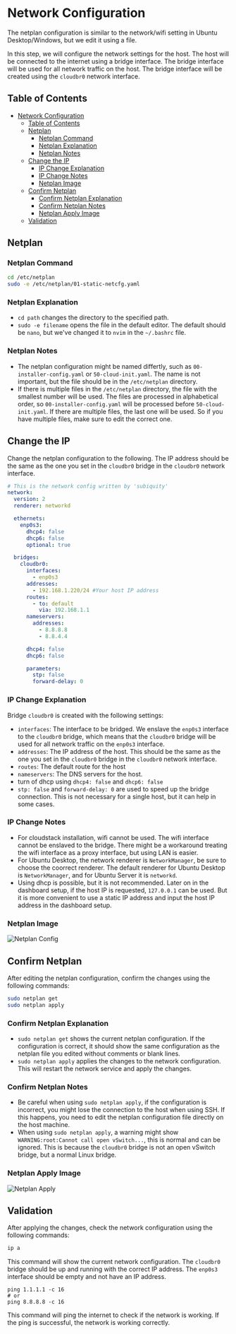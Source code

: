 # Network Configuration

The netplan configuration is similar to the network/wifi setting in Ubuntu Desktop/Windows, but we edit it using a file.

In this step, we will configure the network settings for the host. The host will be connected to the internet using a bridge interface. The bridge interface will be used for all network traffic on the host. The bridge interface will be created using the `cloudbr0` network interface.

## Table of Contents

- [Network Configuration](#network-configuration)
  - [Table of Contents](#table-of-contents)
  - [Netplan](#netplan)
    - [Netplan Command](#netplan-command)
    - [Netplan Explanation](#netplan-explanation)
    - [Netplan Notes](#netplan-notes)
  - [Change the IP](#change-the-ip)
    - [IP Change Explanation](#ip-change-explanation)
    - [IP Change Notes](#ip-change-notes)
    - [Netplan Image](#netplan-image)
  - [Confirm Netplan](#confirm-netplan)
    - [Confirm Netplan Explanation](#confirm-netplan-explanation)
    - [Confirm Netplan Notes](#confirm-netplan-notes)
    - [Netplan Apply Image](#netplan-apply-image)
  - [Validation](#validation)

## Netplan

### Netplan Command

```bash
cd /etc/netplan
sudo -e /etc/netplan/01-static-netcfg.yaml
```

### Netplan Explanation

- `cd path` changes the directory to the specified path.
- `sudo -e filename` opens the file in the default editor. The default should be `nano`, but we've changed it to `nvim` in the `~/.bashrc` file.

### Netplan Notes

- The netplan configuration might be named differtly, such as `00-installer-config.yaml` or `50-cloud-init.yaml`. The name is not important, but the file should be in the `/etc/netplan` directory.
- If there is multiple files in the `/etc/netplan` directory, the file with the smallest number will be used. The files are processed in alphabetical order, so `00-installer-config.yaml` will be processed before `50-cloud-init.yaml`. If there are multiple files, the last one will be used. So if you have multiple files, make sure to edit the correct one.

## Change the IP

Change the netplan configuration to the following. The IP address should be the same as the one you set in the `cloudbr0` bridge in the `cloudbr0` network interface.

```yaml
# This is the network config written by 'subiquity'
network:
  version: 2
  renderer: networkd

  ethernets:
    enp0s3:
      dhcp4: false
      dhcp6: false
      optional: true

  bridges:
    cloudbr0:
      interfaces:
        - enp0s3
      addresses:
        - 192.168.1.220/24 #Your host IP address
      routes:
        - to: default
          via: 192.168.1.1
      nameservers:
        addresses:
          - 8.8.8.8
          - 8.8.4.4

      dhcp4: false
      dhcp6: false

      parameters:
        stp: false
        forward-delay: 0
```

### IP Change Explanation

Bridge `cloudbr0` is created with the following settings:

- `interfaces`: The interface to be bridged. We enslave the `enp0s3` interface to the `cloudbr0` bridge, which means that the `cloudbr0` bridge will be used for all network traffic on the `enp0s3` interface.
- `addresses`: The IP address of the host. This should be the same as the one you set in the `cloudbr0` bridge in the `cloudbr0` network interface.
- `routes`: The default route for the host
- `nameservers`: The DNS servers for the host.
- turn of dhcp using `dhcp4: false` and `dhcp6: false`
- `stp: false` and `forward-delay: 0` are used to speed up the bridge connection. This is not necessary for a single host, but it can help in some cases.

### IP Change Notes

- For cloudstack installation, wifi cannot be used. The wifi interface cannot be enslaved to the bridge. There might be a workaround treating the wifi interface as a proxy interface, but using LAN is easier.
- For Ubuntu Desktop, the network renderer is `NetworkManager`, be sure to choose the coorrect renderer. The default renderer for Ubuntu Desktop is `NetworkManager`, and for Ubuntu Server it is `networkd`.
- Using dhcp is possible, but it is not recommended. Later on in the dashboard setup, if the host IP is requested, `127.0.0.1` can be used. But it is more convenient to use a static IP address and input the host IP address in the dashboard setup.

### Netplan Image

![Netplan Config](../images/cli/1netplan.png)

## Confirm Netplan

After editing the netplan configuration, confirm the changes using the following commands:

```bash
sudo netplan get
sudo netplan apply
```

### Confirm Netplan Explanation

- `sudo netplan get` shows the current netplan configuration. If the configuration is correct, it should show the same configuration as the netplan file you edited without comments or blank lines.
- `sudo netplan apply` applies the changes to the network configuration. This will restart the network service and apply the changes.

### Confirm Netplan Notes

- Be careful when using `sudo netplan apply`, if the configuration is incorrect, you might lose the connection to the host when using SSH. If this happens, you need to edit the netplan configuration file directly on the host machine.
- When using `sudo netplan apply`, a warning might show `WARNING:root:Cannot call open vSwitch...`, this is normal and can be ignored. This is because the `cloudbr0` bridge is not an open vSwitch bridge, but a normal Linux bridge.

### Netplan Apply Image

![Netplan Apply](../images/cli/3apply.png)

## Validation

After applying the changes, check the network configuration using the following commands:

```bash
ip a
```

This command will show the current network configuration. The `cloudbr0` bridge should be up and running with the correct IP address. The `enp0s3` interface should be empty and not have an IP address.

```
ping 1.1.1.1 -c 16
# or
ping 8.8.8.8 -c 16
```

This command will ping the internet to check if the network is working. If the ping is successful, the network is working correctly.
